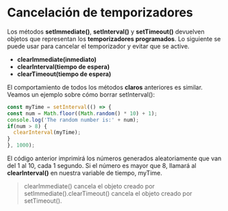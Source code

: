 # Cancelación de temporizadores

Los métodos **setImmediate()**, **setInterval()** y **setTimeout()** devuelven objetos que representan los **temporizadores programados**. Lo siguiente se puede usar para cancelar el temporizador y evitar que se active.
 - **clearImmediate(inmediato)**
 - **clearInterval(tiempo de espera)**
 - **clearTimeout(tiempo de espera)**

 El comportamiento de todos los métodos **claros** anteriores es similar. Veamos un ejemplo sobre cómo borrar setInterval():

  ```js
const myTime = setInterval(() => {
  const num = Math.floor((Math.random() * 10) + 1);
  console.log('The random number is:' + num);
  if(num > 8) {
    clearInterval(myTime);
  }
}, 1000);
```

El código anterior imprimirá los números generados aleatoriamente que van del 1 al 10, cada 1 segundo. Si el número es mayor que 8, llamará al **clearInterval()** en nuestra variable de tiempo, myTime.

> clearImmediate() cancela el objeto creado por setImmediate().clearTimeout() cancela el objeto creado por setTimeout().